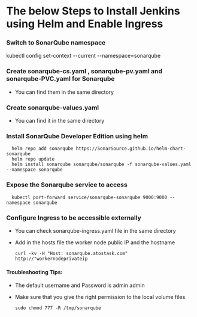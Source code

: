 # The below Steps to Install Jenkins using Helm and Enable Ingress

### Switch to SonarQube namespace

kubectl config set-context --current --namespace=sonarqube

### Create sonarqube-cs.yaml , sonarqube-pv.yaml and sonarqube-PVC.yaml for Sonarqube
- You can find them in the same directory
	
### Create sonarqube-values.yaml
- You can find it in the same directory

### Install SonarQube Developer Edition using helm
	  helm repo add sonarqube https://SonarSource.github.io/helm-chart-sonarqube
	  helm repo update
	  helm install sonarqube sonarqube/sonarqube -f sonarqube-values.yaml --namespace sonarqube

### Expose the Sonarqube service to access
	  kubectl port-forward service/sonarqube-sonarqube 9000:9000 --namespace sonarqube
	
### Configure Ingress to be accessible externally
- You can check sonarqube-ingress.yaml file in the same directory
- Add in the hosts file the worker node public IP and the hostname
  
	  curl -kv -H "Host: sonarqube.atostask.com" http://"workernodeprivateip

#### Troubleshooting Tips:

- The default username and Password is admin admin

- Make sure that you give the right permission to the local volume files

	  sudo chmod 777 -R /tmp/sonarqube

